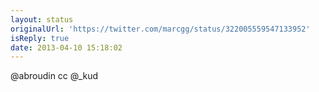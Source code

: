 ```yaml
---
layout: status
originalUrl: 'https://twitter.com/marcgg/status/322005559547133952'
isReply: true
date: 2013-04-10 15:18:02
---
```


@abroudin cc @_kud

